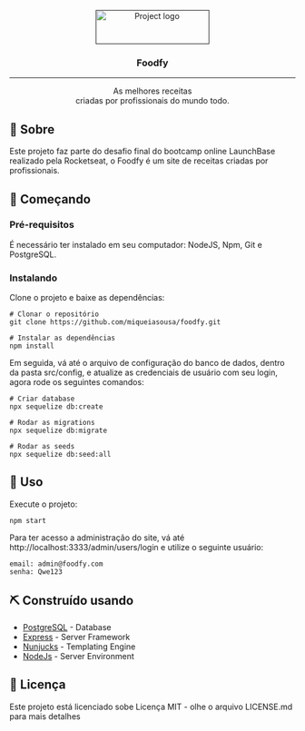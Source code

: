 <p align="center">
  <a href="" rel="noopener">
 <img width=200px height=60px src="https://i.imgur.com/gdRBzDd.png" alt="Project logo"></a>
</p>

<h3 align="center">Foodfy</h3>

---

<p align="center"> As melhores receitas
    <br> 
    criadas por profissionais do mundo todo.
</p>

## 🧐 Sobre

Este projeto faz parte do desafio final do bootcamp online LaunchBase realizado pela Rocketseat, o Foodfy é um site de receitas criadas por profissionais.

## 🏁 Começando

### Pré-requisitos

É necessário ter instalado em seu computador: NodeJS, Npm, Git e PostgreSQL.

### Instalando

Clone o projeto e baixe as dependências:

```
# Clonar o repositório
git clone https://github.com/miqueiasousa/foodfy.git

# Instalar as dependências
npm install
```

Em seguida, vá até o arquivo de configuração do banco de dados, dentro da pasta src/config, e atualize as credenciais de usuário com seu login, agora rode os seguintes comandos:

```
# Criar database
npx sequelize db:create

# Rodar as migrations
npx sequelize db:migrate

# Rodar as seeds
npx sequelize db:seed:all
```

## 🎈 Uso

Execute o projeto:

```
npm start
```

Para ter acesso a administração do site, vá até http://localhost:3333/admin/users/login e utilize o seguinte usuário:

```
email: admin@foodfy.com
senha: Qwe123
```

## ⛏️ Construído usando

- [PostgreSQL](https://www.postgresql.org/) - Database
- [Express](https://expressjs.com/) - Server Framework
- [Nunjucks](https://mozilla.github.io/nunjucks/) - Templating Engine
- [NodeJs](https://nodejs.org/en/) - Server Environment

## 📝 Licença

Este projeto está licenciado sobe Licença MIT - olhe o arquivo LICENSE.md para mais detalhes
